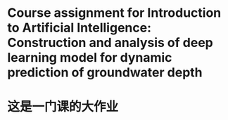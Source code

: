 # Course assignment for Introduction to Artificial Intelligence: Construction and analysis of deep learning model for dynamic prediction of groundwater depth
# 这是一门课的大作业
